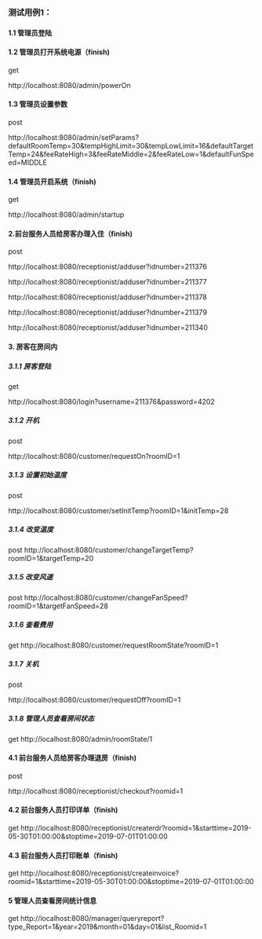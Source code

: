 ### 测试用例1：

#### 1.1 管理员登陆

#### 1.2 管理员打开系统电源（finish)

get

http://localhost:8080/admin/powerOn

#### 1.3 管理员设置参数

post

http://localhost:8080/admin/setParams?defaultRoomTemp=30&tempHighLimit=30&tempLowLimit=16&defaultTargetTemp=24&feeRateHigh=3&feeRateMiddle=2&feeRateLow=1&defaultFunSpeed=MIDDLE

#### 1.4 管理员开启系统（finish)

get

http://localhost:8080/admin/startup



#### 2.前台服务人员给房客办理入住（finish)

post

http://localhost:8080/receptionist/adduser?idnumber=211376

http://localhost:8080/receptionist/adduser?idnumber=211377

http://localhost:8080/receptionist/adduser?idnumber=211378

http://localhost:8080/receptionist/adduser?idnumber=211379

http://localhost:8080/receptionist/adduser?idnumber=211340
#### 3. 房客在房间内

##### 3.1.1 房客登陆

get

http://localhost:8080/login?username=211376&password=4202

##### 3.1.2 开机

post

http://localhost:8080/customer/requestOn?roomID=1

##### 3.1.3 设置初始温度

post

http://localhost:8080/customer/setInitTemp?roomID=1&initTemp=28
##### 3.1.4 改变温度
post
http://localhost:8080/customer/changeTargetTemp?roomID=1&targetTemp=20

##### 3.1.5 改变风速
post
http://localhost:8080/customer/changeFanSpeed?roomID=1&targetFanSpeed=28

##### 3.1.6 查看费用
get
http://localhost:8080/customer/requestRoomState?roomID=1

##### 3.1.7 关机

post

http://localhost:8080/customer/requestOff?roomID=1
##### 3.1.8 管理人员查看房间状态

get
http://localhost:8080/admin/roomState/1

#### 4.1 前台服务人员给房客办理退房（finish)

post

http://localhost:8080/receptionist/checkout?roomid=1

#### 4.2 前台服务人员打印详单（finish)
get
http://localhost:8080/receptionist/createrdr?roomid=1&starttime=2019-05-30T01:00:00&stoptime=2019-07-01T01:00:00

#### 4.3 前台服务人员打印账单（finish)
get
http://localhost:8080/receptionist/createinvoice?roomid=1&starttime=2019-05-30T01:00:00&stoptime=2019-07-01T01:00:00

#### 5 管理人员查看房间统计信息

get
http://localhost:8080/manager/queryreport?type_Report=1&year=2019&month=01&day=01&list_Roomid=1

##### 





